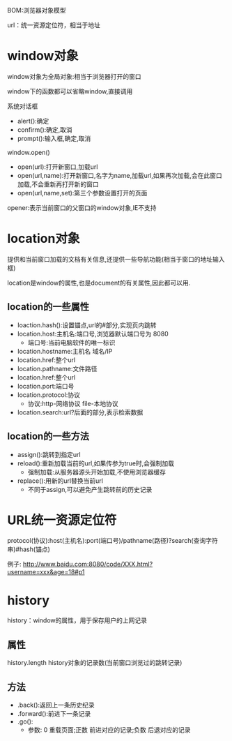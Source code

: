 BOM:浏览器对象模型

url：统一资源定位符，相当于地址


# window对象

window对象为全局对象:相当于浏览器打开的窗口

window下的函数都可以省略window,直接调用

系统对话框
- alert():确定
- confirm():确定,取消
- prompt():输入框,确定,取消

window.open()
- open(url):打开新窗口,加载url
- open(url,name):打开新窗口,名字为name,加载url,如果再次加载,会在此窗口加载,不会重新再打开新的窗口
- open(url,name,set):第三个参数设置打开的页面

opener:表示当前窗口的父窗口的window对象,IE不支持

# location对象

提供和当前窗口加载的文档有关信息,还提供一些导航功能(相当于窗口的地址输入框)

location是window的属性,也是document的有关属性,因此都可以用.

## location的一些属性
- loaction.hash():设置锚点,url的#部分,实现页内跳转
- location.host:主机名:端口号,浏览器默认端口号为 8080
	- 端口号:当前电脑软件的唯一标识
- location.hostname:主机名 域名/IP
- location.href:整个url
- location.pathname:文件路径
- location.href:整个url
- location.port:端口号
- location.protocol:协议
	- 协议:http-网络协议 file-本地协议 
- location.search:url?后面的部分,表示检索数据 

## location的一些方法
- assign():跳转到指定url
- reload():重新加载当前的url,如果传参为true时,会强制加载
	- 强制加载:从服务器源头开始加载,不使用浏览器缓存
- replace():用新的url替换当前url
	- 不同于assign,可以避免产生跳转前的历史记录


# URL统一资源定位符

protocol(协议):host(主机名):port(端口号)/pathname(路径)?search(查询字符串)#hash(锚点)

例子: http://www.baidu.com:8080/code/XXX.html?username=xxx&age=18#p1

# history
history：window的属性，用于保存用户的上网记录

## 属性
history.length	history对象的记录数(当前窗口浏览过的跳转记录)

## 方法
- .back():返回上一条历史纪录
- .forward():前进下一条记录
- .go():
	- 参数: 0 重载页面;正数 前进对应的记录;负数 后退对应的记录


